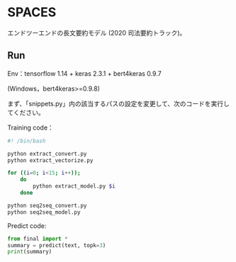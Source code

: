 # SPACES
エンドツーエンドの長文要約モデル (2020 司法要約トラック)。

## Run

Env：tensorflow 1.14 + keras 2.3.1 + bert4keras 0.9.7

(Windows，bert4keras>=0.9.8)

まず、「snippets.py」内の該当するパスの設定を変更して、次のコードを実行してください。

Training code：
```bash
#! /bin/bash

python extract_convert.py
python extract_vectorize.py

for ((i=0; i<15; i++));
    do
        python extract_model.py $i
    done

python seq2seq_convert.py
python seq2seq_model.py
```

Predict code:
```python
from final import *
summary = predict(text, topk=3)
print(summary)
```
